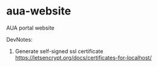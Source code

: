 # aua-website
AUA portal website


DevNotes:

1. Generate self-signed ssl certificate https://letsencrypt.org/docs/certificates-for-localhost/
